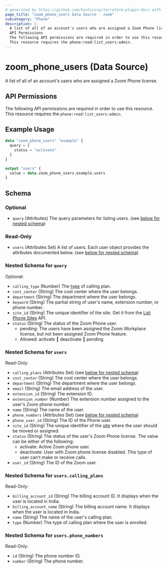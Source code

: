 ```yaml
---
# generated by https://github.com/hashicorp/terraform-plugin-docs with own template
page_title: "zoom_phone_users Data Source - zoom"
subcategory: "Phone"
description: |-
  A list of all of an account's users who are assigned a Zoom Phone license.
  API Permissions
  The following API permissions are required in order to use this resource.
  This resource requires the phone:read:list_users:admin.
---
```


# zoom_phone_users (Data Source)

A list of all of an account's users who are assigned a Zoom Phone license.

## API Permissions

The following API permissions are required in order to use this resource.
This resource requires the `phone:read:list_users:admin`.

## Example Usage

```terraform
data "zoom_phone_users" "example" {
  query = {
    status = "activate"
  }
}

output "users" {
  value = data.zoom_phone_users.example.users
}
```

<!-- schema generated by tfplugindocs -->
## Schema

### Optional

- `query` (Attributes) The query parameters for listing users. (see [below for nested schema](#nestedatt--query))

### Read-Only

- `users` (Attributes Set) A list of users. Each user object provides the attributes documented below. (see [below for nested schema](#nestedatt--users))

<a id="nestedatt--query"></a>
### Nested Schema for `query`

Optional:

- `calling_type` (Number) The [type](https://marketplace.zoom.us/docs/api-reference/other-references/plans#zoom-phone-calling-plans) of calling plan.
- `cost_center` (String) The cost center where the user belongs.
- `department` (String) The department where the user belongs.
- `keyword` (String) The partial string of user's name, extension number, or phone number.
- `site_id` (String) The unique identifier of the site. Get it from the [List Phone Sites](https://marketplace.zoom.us/docs/api-reference/phone/methods#operation/listPhoneSites) API.
- `status` (String) The status of the Zoom Phone user.
  - pending: The users have been assigned the Zoom Workplace license, but not been assigned Zoom Phone feature.
  - Allowed: activate ┃ deactivate ┃ pending


<a id="nestedatt--users"></a>
### Nested Schema for `users`

Read-Only:

- `calling_plans` (Attributes Set) (see [below for nested schema](#nestedatt--users--calling_plans))
- `cost_center` (String) The cost center where the user belongs.
- `department` (String) The department where the user belongs.
- `email` (String) The email address of the user.
- `extension_id` (String) The extension ID.
- `extension_number` (Number) The extension number assigned to the user's Zoom phone number.
- `name` (String) The name of the user.
- `phone_numbers` (Attributes Set) (see [below for nested schema](#nestedatt--users--phone_numbers))
- `phone_user_id` (String) The ID of the Phone user.
- `site_id` (String) The unique identifier of the [site](https://support.zoom.us/hc/en-us/articles/360020809672z) where the user should be moved or assigned.
- `status` (String) The status of the user's Zoom Phone license. The value can be either of the following:
  - activate: Active Zoom phone user.
  - deactivate: User with Zoom phone license disabled. This type of user can't make or receive calls.
- `user_id` (String) The ID of the Zoom user.

<a id="nestedatt--users--calling_plans"></a>
### Nested Schema for `users.calling_plans`

Read-Only:

- `billing_account_id` (String) The billing account ID. It displays when the user is located in India.
- `billing_account_name` (String) The billing account name. It displays when the user is located in India.
- `name` (String) The name of the user's calling plan.
- `type` (Number) The type of calling plan where the user is enrolled.


<a id="nestedatt--users--phone_numbers"></a>
### Nested Schema for `users.phone_numbers`

Read-Only:

- `id` (String) The phone number ID.
- `number` (String) The phone number.
